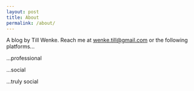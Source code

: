 ```yaml
---
layout: post
title: About
permalink: /about/
---
```


A blog by Till Wenke. Reach me at wenke.till@gmail.com or the following platforms...

...professional 


...social


...truly social
